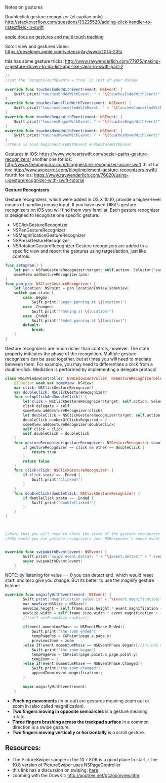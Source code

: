 Notes on gestures<!--more-->

Doubleclick gesture recognizer (el capitan only)
http://stackoverflow.com/questions/33225520/adding-click-handler-to-nstextfield-in-swift

[apple docs on gestures and multi touch tracking](https://developer.apple.com/library/mac/documentation/Cocoa/Conceptual/EventOverview/HandlingTouchEvents/HandlingTouchEvents.html#//apple_ref/doc/uid/10000060i-CH13-SW10) 


Scroll view and gestures video: https://developer.apple.com/videos/play/wwdc2014-235/


this has some gesture tricks: http://www.raywenderlich.com/77975/making-a-gesture-driven-to-do-list-app-like-clear-in-swift-part-2



```swift
//
//set the `acceptsTouchEvents = true` in init of your NSView
 
override func touchesEndedWithEvent(event: NSEvent) {
    Swift.print("touchesEndedWithEvent: " + "\(touchesEndedWithEvent)")
}
override func touchesCancelledWithEvent(event: NSEvent) {
    Swift.print("touchesCancelledWithEvent: " + "\(touchesCancelledWithEvent)")
}
override func touchesBeganWithEvent(event: NSEvent) {
    Swift.print("touchesBeganWithEvent: " + "\(touchesBeganWithEvent)")
}
override func touchesMovedWithEvent(event: NSEvent) {
	Swift.print("touchesMovedWithEvent: " + "\(touchesMovedWithEvent)")
}
//there is also beginGestureWithEvent endGestureWithEvent
```


Gestures in IOS: https://www.weheartswift.com/bezier-paths-gesture-recognizers/
another one for ios: http://www.theappguruz.com/blog/gesture-recognizer-using-swift
third for ios: http://www.avocarrot.com/blog/implement-gesture-recognizers-swift/
fourth for ios: https://www.raywenderlich.com/76020/using-uigesturerecognizer-with-swift-tutorial


**Gesture Recognizers**

Gesture recognizers, which were added in OS X 10.10, provide a higher-level means of handling mouse input. If you have used UIKit’s gesture recognizers on iOS you will find them very familiar.
Each gesture recognizer is designed to recognize one specific gesture:
- NSClickGestureRecognizer
- NSPanGestureRecognizer
- NSMagnificationGestureRecognizer
- NSPressGestureRecognizer
- NSRotationGestureRecognizer
Gesture recognizers are added to a specific view and report the gestures using target/action, just like controls:

```swift
func setupPan() {
    let pan = NSPanGestureRecognizer(target: self,action: Selector("pan:"))
    someView.addGestureRecognizer(pan)
}
func pan(pan: NSClickGestureRecognizer) {
    let location: NSPoint = pan.locationInView(someView)
    switch pan.state {
        case .Began:
            Swift.print("Began panning at \(location)")
        case .Changed:
            Swift.print("Panning at \(location)")
        case .Ended:
            Swift.print("Ended panning at \(location)")
        default:
            break;
    }
}
```
Gesture recognizers are much richer than controls, however. The state property indicates the phase of the recognition.
Multiple gesture recognizers can be used together, but at times you will need to mediate between them. For example, you may need to differentiate a click from a double-click. Mediation is performed by implementing a delegate protocol:
```swift
class MainWindowController: NSWindowController, NSGestureRecognizerDelegate {
    @IBOutlet weak var someView: NSView!
    var click: NSClickGestureRecognizer?
    var doubleClick: NSClickGestureRecognizer?
    func setupClickAndDoubleClick() {
        let click = NSClickGestureRecognizer(target: self,action: Selector("click:"))
        click.delegate = self
        someView.addGestureRecognizer(click)
        let doubleClick = NSClickGestureRecognizer(target: self,action: Selector("doubleClick:"))
        doubleClick.numberOfClicksRequired = 2
        someView.addGestureRecognizer(doubleClick)
        self.click = click
        self.doubleClick = doubleClick
    }
    func gestureRecognizer(gestureRecognizer: NSGestureRecognizer,shouldRequireFailureOfGestureRecognizer other:NSGestureRecognizer) -> Bool {
        if gestureRecognizer == click && other == doubleClick {
            return true
        }
        return false
    }
    func click(click: NSClickGestureRecognizer) {
        if click.state == .Ended {
            Swift.print("Clicked!")
        }
    }
    func doubleClick(doubleClick: NSClickGestureRecognizer) {
        if doubleClick.state == .Ended {
            Swift.print("doubleClicked!")
        }
    }
}



//Note that you will need to check the state of the gesture recognizer in the action method, even for a simple gesture like a click, as it will first have the state .Began and then .Ended.
//Why would you use gesture recognizers over NSResponder’s mouse event methods? In an application with rich mouse event handling, the mouse event methods can become quite complicated. Gesture recognizers make it easier to segment code for different kinds of gestures. Another strong advantage is that gesture recognizers can be used in a controller – without subclassing NSView. ”



```

```swift
override func swipeWithEvent(event: NSEvent) {
        Swift.print("Swipe event.deltaY: " + "\(event.deltaY)" + " event.deltaX: " + "\(event.deltaX)")
        super.swipeWithEvent(event)
    }

```
NOTE: by listening for value == 0 you can detect end. which would reset start. and also give you change. BUt its better to use the magnify gesture listener
```swift
override func magnifyWithEvent(event: NSEvent) {
        Swift.print("Magnification value is" + "\(event.magnification)" + " event.momentumPhase: " + "\(event.momentumPhase)")
        var newSize:NSSize = NSSize()
        newSize.height = self.frame.size.height * event.magnification + 1.0
        newSize.width = self.frame.size.width * event.magnification + 1.0
        //[self setFrameSize:newSize];
        
        if(event.momentumPhase == NSEventPhase.Ended){
            Swift.print("the zoom ended")
            tempPagePos = CGPoint(page.x,page.y)
            previousZoom = zoom
        }else if(event.momentumPhase == NSEventPhase.Began){//include maybegin here
            Swift.print("the zoom began")
            tempPagePos = CGPoint(page.point.x,page.point.y)
            tempZoom = 1
        }else if(event.momentumPhase == NSEventPhase.Changed){
            Swift.print("the zoom changed")
            appendZoom(event.magnification);
        }
        
        super.magnifyWithEvent(event)
    }
```

- **Pinching movements** (in or out) are gestures meaning zoom out or zoom in (also called magnification).
- **Two fingers moving in opposite semicircles** is a gesture meaning rotate.
- **Three fingers brushing across the trackpad surface** in a common direction is a swipe gesture.
- **Two fingers moving vertically or horizontally** is a scroll gesture.


## Resources:
-  The PictureSwiper sample in the 10.7 SDK is a good place to start. (The 10.8 version of PictureSwiper uses NSPageController
- this link has a discussion on swiping: [here](http://stackoverflow.com/questions/12748072/how-to-properly-use-swipewithevent-to-navigate-a-webview-obj-c) 
- zooming with the DrawKit: http://apptree.net/gczoomview.htm